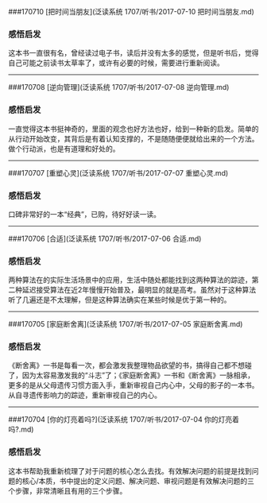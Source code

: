 ###170710 [把时间当朋友](泛读系统 1707/听书/2017-07-10 把时间当朋友.md)
### 感悟启发
这本书一直很有名，曾经读过电子书，读后并没有太多的感觉，但是听书后，觉得自己可能之前读书太草率了，或许有必要的时候，需要进行重新阅读。

***
###170708 [逆向管理](泛读系统 1707/听书/2017-07-08 逆向管理.md)
### 感悟启发
一直觉得这本书挺神奇的，里面的观念也好方法也好，给到一种新的启发。简单的从行动开始改变，其背后是有着认知支撑的，不是随随便便就给出来的一个方法。做个行动派，也是有道理和好处的。

***
###170707 [重塑心灵](泛读系统 1707/听书/2017-07-07 重塑心灵.md)
### 感悟启发
口碑非常好的一本“经典”，已购，待好好读一读。

***
###170706 [合适](泛读系统 1707/听书/2017-07-06 合适.md)
### 感悟启发
两种算法在的实际生活场景中的应用，生活中随处都能找到这两种算法的踪迹，第二种延迟接受算法在近2年慢慢开始普及，最明显的就是高考。虽然对于这种算法听了几遍还是不太理解，但是这种算法确实在某些时候是优于第一种的。

***
###170705 [家庭断舍离](泛读系统 1707/听书/2017-07-05 家庭断舍离.md)
### 感悟启发
《断舍离》一书是每看一次，都会激发我整理物品欲望的书，搞得自己都不想碰了，因为太容易激发我的“斗志”了；《家庭断舍离》一书和《断舍离》一脉相承，更多的是从父母遗传习惯方面入手，重新审视自己内心中，父母的影子的一本书。从自寻遗传影响力的踪迹，重新审视自己的内心。

***
###170704 [你的灯亮着吗?](泛读系统 1707/听书/2017-07-04 你的灯亮着吗?.md)
### 感悟启发
这本书帮助我重新梳理了对于问题的核心怎么去找。有效解决问题的前提是找到问题的核心/本质，书中提出的定义问题、解决问题、审视问题是有效解决问题的三个步骤，非常清晰且有用的三个步骤。